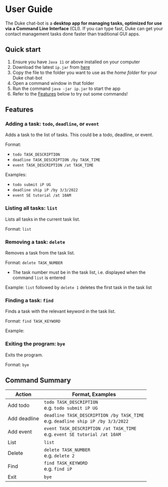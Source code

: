 # User Guide
The Duke chat-bot is a **desktop app for managing tasks, optimized for use 
via a Command Line Interface** (CLI). If you can type fast, 
Duke can get your contact management tasks done faster than 
traditional GUI apps.

## Quick start
1. Ensure you have `Java 11` or above installed on your computer
2. Download the latest `ip.jar` from [here](https://github.com/wli-linda/ip/releases)
3. Copy the file to the folder you want to use as the _home folder_ for your Duke chat-bot
4. Open a command window in that folder
5. Run the command `java -jar ip.jar` to start the app
6. Refer to the [Features](#features) below to try out some commands!

## Features 

### Adding a task: `todo`, `deadline`, or `event`

Adds a task to the list of tasks. This could be a todo, deadline, or event.

Format:
* `todo TASK_DESCRIPTION`
* `deadline TASK_DESCRIPTION /by TASK_TIME`
* `event TASK_DESCRIPTION /at TASK_TIME`

Examples:
* `todo submit iP UG`
* `deadline ship iP /by 3/3/2022`
* `event SE tutorial /at 10AM`


### Listing all tasks: `list`

Lists all tasks in the current task list.

Format: `list`


### Removing a task: `delete`

Removes a task from the task list.

Format: `delete TASK_NUMBER`
* The task number must be in the task list, i.e. displayed when the command `list` is entered

Example: `list` followed by `delete 1` deletes the first task in the task list

### Finding a task: `find`

Finds a task with the relevant keyword in the task list.

Format: `find TASK_KEYWORD`

Example: 

### Exiting the program: `bye`

Exits the program.

Format: `bye`

## Command Summary
| Action       | Format, Examples                                                                    |
|--------------|-------------------------------------------------------------------------------------|
| Add todo     | `todo TASK_DESCRIPTION` <br/> e.g. `todo submit iP UG`                              |
| Add deadline | `deadline TASK_DESCRIPTION /by TASK_TIME`<br/> e.g. `deadline ship iP /by 3/3/2022` |
| Add event    | `event TASK_DESCRIPTION /at TASK_TIME`<br/> e.g. `event SE tutorial /at 10AM`       |
| List         | `list`                                                                              |
| Delete       | `delete TASK_NUMBER`<br/> e.g. `delete 2`                                           |
| Find         | `find TASK_KEYWORD` <br/> e.g. `find iP`                                            |
| Exit         | `bye`                                                                               |
